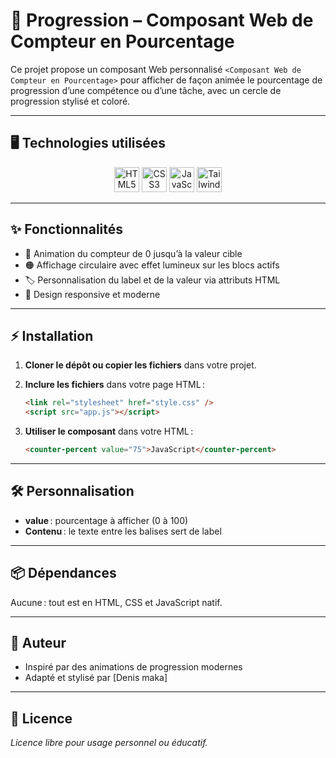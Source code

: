 # 🚀 Progression – Composant Web de Compteur en Pourcentage

Ce projet propose un composant Web personnalisé `<Composant Web de Compteur en Pourcentage>` pour afficher de façon animée le pourcentage de progression d’une compétence ou d’une tâche, avec un cercle de progression stylisé et coloré.

---

## 🖥️ Technologies utilisées

<div align="center">
  <img src="https://cdn.simpleicons.org/html5/E34F26" alt="HTML5" width="40" />
  <img src="https://cdn.simpleicons.org/css3/1572B6" alt="CSS3" width="40" />
  <img src="https://cdn.simpleicons.org/javascript/F7DF1E" alt="JavaScript" width="40" />
  <img src="https://cdn.simpleicons.org/tailwindcss/06B6D4" alt="Tailwind CSS" width="40" />
</div>

---

## ✨ Fonctionnalités

-   🎯 Animation du compteur de 0 jusqu’à la valeur cible
-   🟠 Affichage circulaire avec effet lumineux sur les blocs actifs
-   🏷️ Personnalisation du label et de la valeur via attributs HTML
-   📱 Design responsive et moderne

---

## ⚡ Installation

1. **Cloner le dépôt ou copier les fichiers** dans votre projet.
2. **Inclure les fichiers** dans votre page HTML :

    ```html
    <link rel="stylesheet" href="style.css" />
    <script src="app.js"></script>
    ```

3. **Utiliser le composant** dans votre HTML :

    ```html
    <counter-percent value="75">JavaScript</counter-percent>
    ```

---

## 🛠️ Personnalisation

-   **value** : pourcentage à afficher (0 à 100)
-   **Contenu** : le texte entre les balises sert de label

---

## 📦 Dépendances

Aucune : tout est en HTML, CSS et JavaScript natif.

---

## 👤 Auteur

-   Inspiré par des animations de progression modernes
-   Adapté et stylisé par [Denis maka]

---

## 📄 Licence

_Licence libre pour usage personnel ou éducatif._
